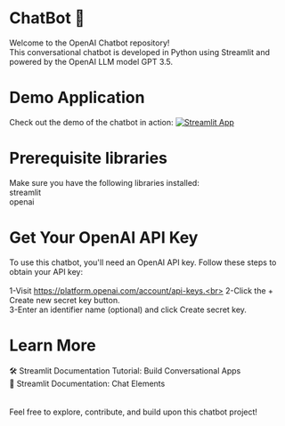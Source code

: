 # ChatBot 🤖
Welcome to the OpenAI Chatbot repository! <br>
This conversational chatbot is developed in Python using Streamlit and powered by the OpenAI LLM model GPT 3.5.
# Demo Application
Check out the demo of the chatbot in action:
[![Streamlit App](https://static.streamlit.io/badges/streamlit_badge_black_white.svg)](https://aichatbot.streamlit.app//)
# Prerequisite libraries
Make sure you have the following libraries installed:<br>
    streamlit<br>
    openai<br>
# Get Your OpenAI API Key
To use this chatbot, you'll need an OpenAI API key. Follow these steps to obtain your API key:<br><br>
1-Visit https://platform.openai.com/account/api-keys.<br>
2-Click the + Create new secret key button.<br>
3-Enter an identifier name (optional) and click Create secret key.
# Learn More
🛠️ Streamlit Documentation Tutorial: Build Conversational Apps<br>
📖 Streamlit Documentation: Chat Elements<br>
<br><br>
Feel free to explore, contribute, and build upon this chatbot project!




